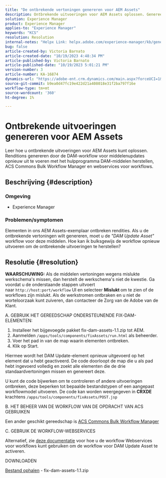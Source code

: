 ```yaml
---
title: "De ontbrekende vertoningen genereren voor AEM Assets"
description: Ontbrekende uitvoeringen voor AEM Assets oplossen. Genereer uitvoeringen met het hulpprogramma Dam-elementen corrigeren, ACS-commons Bulk Workflow Manager en webservices voor workflows.
solution: Experience Manager
product: Experience Manager
applies-to: "Experience Manager"
keywords: "KCS"
resolution: Resolution
internal-notes: "Helpx Link: helpx.adobe.com/experience-manager/kb/generating-the-missing-renditions-for-aem-assets.html"
bug: false
article-created-by: Victoria Barnato
article-created-date: "10/19/2023 4:48:34 PM"
article-published-by: Victoria Barnato
article-published-date: "10/19/2023 5:01:21 PM"
version-number: 3
article-number: KA-16874
dynamics-url: "https://adobe-ent.crm.dynamics.com/main.aspx?forceUCI=1&pagetype=entityrecord&etn=knowledgearticle&id=b44dac56-9f6e-ee11-8df0-6045bd006793"
source-git-commit: b9ea0d47fc19e422d21a408018e31f2ba797f16e
workflow-type: tm+mt
source-wordcount: '360'
ht-degree: 1%

---
```


# Ontbrekende uitvoeringen genereren voor AEM Assets


Leer hoe u ontbrekende uitvoeringen voor AEM Assets kunt oplossen. Renditions genereren door de DAM-workflow voor middelenupdates opnieuw uit te voeren met het hulpprogramma DAM-middelen herstellen, ACS Commons Bulk Workflow Manager en webservices voor workflows.

## Beschrijving {#description}


### <b>Omgeving</b>

- Experience Manager




### <b>Problemen/symptomen</b>

Elementen in ons AEM Assets-exemplaar ontbreken rendities. Als u de ontbrekende vertoningen wilt genereren, moet u de *&quot;DAM Update Asset&quot;* workflow voor deze middelen. Hoe kan ik bulksgewijs de workflow opnieuw uitvoeren om de ontbrekende uitvoeringen te herstellen?


## Resolutie {#resolution}


<b>WAARSCHUWING:</b> Als de middelen vertoningen wegens mislukte werkschema&#39;s missen, dan herstelt de werkschema&#39;s niet de kwestie. Ga voordat u de onderstaande stappen uitvoert naar `http://host:port/workflow` UI en selecteer <b>Mislukt </b>om te zien of de workflows zijn mislukt. Als de werkstromen ontbraken en u niet de worteloorzaak kunt zuiveren, dan contacteer de Zorg van de Adobe van de Klant.

A. GEBRUIK HET GEREEDSCHAP ONDERSTEUNENDE FIX-DAM-ELEMENTEN:

1. Installeer het bijgevoegde pakket fix-dam-assets-1.1.zip tot AEM.
2. Aanmelden `/apps/tools/components/fixAssets/run.html` als beheerder.
3. Voer het pad in van de map waarin elementen ontbreken.
4. Klik op Start.


Hiermee wordt het DAM Update-element opnieuw uitgevoerd op het element dat u hebt geactiveerd. De code doorloopt de map die u als pad hebt ingevoerd volledig en zoekt alle elementen die de drie standaardvertoningen missen en genereert deze.

U kunt de code bijwerken om te controleren of andere uitvoeringen ontbreken, deze beperken tot bepaalde bestandstypen of een aangepast workflowmodel uitvoeren. De code kan worden weergegeven in <b>CRXDE </b>krachtens `/apps/tools/components/fixAssets/POST.jsp`



B. HET BEHEER VAN DE WORKFLOW VAN DE OPDRACHT VAN ACS GEBRUIKEN

Een ander geschikt gereedschap is [ACS Commons Bulk Workflow Manager](https://adobe-consulting-services.github.io/acs-aem-commons/features/bulk-workflow-manager/index.html)



C. GEBRUIK DE WORKFLOW-WEBSERVICES

Alternatief, zie [deze documentatie](https://helpx.adobe.com/experience-manager/6-2/sites/developing/using/wf-program-interaction.html#Creating,%20Reading%20or%20Deleting%20Workflow%20Models) voor hoe u de workflow Webservices voor workflows kunt gebruiken om de workflow voor DAM Update Asset te activeren.

DOWNLOADEN

[Bestand ophalen](https://helpx.adobe.com/content/dam/help/en/experience-manager/kb/generating-the-missing-renditions-for-aem-assets/_jcr_content/main-pars/download_section/download-1/fix-dam-assets-11.zip "fix-dam-assets-1.1.zip") - fix-dam-assets-1.1.zip
